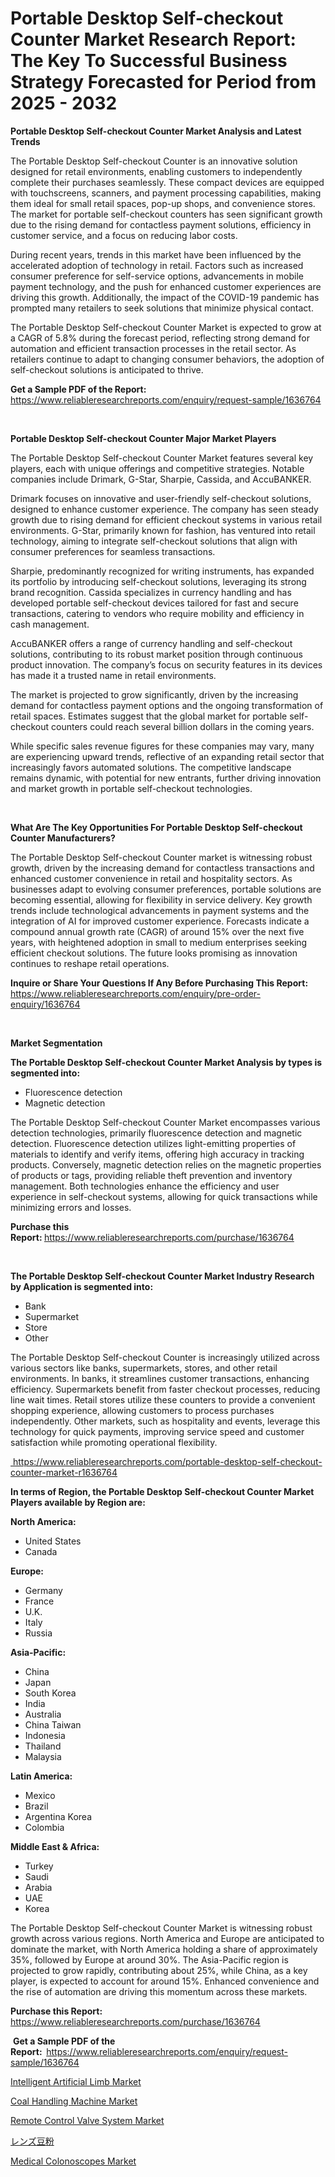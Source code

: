 <p><h1>Portable Desktop Self-checkout Counter Market Research Report: The Key To Successful Business Strategy Forecasted for Period from 2025 - 2032</h1></p><p><strong>Portable Desktop Self-checkout Counter Market Analysis and Latest Trends</strong></p>
<p><p>The Portable Desktop Self-checkout Counter is an innovative solution designed for retail environments, enabling customers to independently complete their purchases seamlessly. These compact devices are equipped with touchscreens, scanners, and payment processing capabilities, making them ideal for small retail spaces, pop-up shops, and convenience stores. The market for portable self-checkout counters has seen significant growth due to the rising demand for contactless payment solutions, efficiency in customer service, and a focus on reducing labor costs.</p><p>During recent years, trends in this market have been influenced by the accelerated adoption of technology in retail. Factors such as increased consumer preference for self-service options, advancements in mobile payment technology, and the push for enhanced customer experiences are driving this growth. Additionally, the impact of the COVID-19 pandemic has prompted many retailers to seek solutions that minimize physical contact. </p><p>The Portable Desktop Self-checkout Counter Market is expected to grow at a CAGR of 5.8% during the forecast period, reflecting strong demand for automation and efficient transaction processes in the retail sector. As retailers continue to adapt to changing consumer behaviors, the adoption of self-checkout solutions is anticipated to thrive.</p></p>
<p><strong>Get a Sample PDF of the Report:&nbsp;</strong> <a href="https://www.reliableresearchreports.com/enquiry/request-sample/1636764?utm_campaign=48&utm_medium=2&utm_source=Github&utm_content=ia&utm_term=23032025&utm_id=portable-desktop-self-checkout-counter">https://www.reliableresearchreports.com/enquiry/request-sample/1636764</a></p>
<p>&nbsp;</p>
<p><strong>Portable Desktop Self-checkout Counter Major Market Players</strong></p>
<p><p>The Portable Desktop Self-checkout Counter Market features several key players, each with unique offerings and competitive strategies. Notable companies include Drimark, G-Star, Sharpie, Cassida, and AccuBANKER.</p><p>Drimark focuses on innovative and user-friendly self-checkout solutions, designed to enhance customer experience. The company has seen steady growth due to rising demand for efficient checkout systems in various retail environments. G-Star, primarily known for fashion, has ventured into retail technology, aiming to integrate self-checkout solutions that align with consumer preferences for seamless transactions.</p><p>Sharpie, predominantly recognized for writing instruments, has expanded its portfolio by introducing self-checkout solutions, leveraging its strong brand recognition. Cassida specializes in currency handling and has developed portable self-checkout devices tailored for fast and secure transactions, catering to vendors who require mobility and efficiency in cash management.</p><p>AccuBANKER offers a range of currency handling and self-checkout solutions, contributing to its robust market position through continuous product innovation. The company’s focus on security features in its devices has made it a trusted name in retail environments.</p><p>The market is projected to grow significantly, driven by the increasing demand for contactless payment options and the ongoing transformation of retail spaces. Estimates suggest that the global market for portable self-checkout counters could reach several billion dollars in the coming years.</p><p>While specific sales revenue figures for these companies may vary, many are experiencing upward trends, reflective of an expanding retail sector that increasingly favors automated solutions. The competitive landscape remains dynamic, with potential for new entrants, further driving innovation and market growth in portable self-checkout technologies.</p></p>
<p>&nbsp;</p>
<p><strong>What Are The Key Opportunities For Portable Desktop Self-checkout Counter Manufacturers?</strong></p>
<p><p>The Portable Desktop Self-checkout Counter market is witnessing robust growth, driven by the increasing demand for contactless transactions and enhanced customer convenience in retail and hospitality sectors. As businesses adapt to evolving consumer preferences, portable solutions are becoming essential, allowing for flexibility in service delivery. Key growth trends include technological advancements in payment systems and the integration of AI for improved customer experience. Forecasts indicate a compound annual growth rate (CAGR) of around 15% over the next five years, with heightened adoption in small to medium enterprises seeking efficient checkout solutions. The future looks promising as innovation continues to reshape retail operations.</p></p>
<p><strong>Inquire or Share Your Questions If Any Before Purchasing This Report:</strong> <a href="https://www.reliableresearchreports.com/enquiry/pre-order-enquiry/1636764?utm_campaign=48&utm_medium=2&utm_source=Github&utm_content=ia&utm_term=23032025&utm_id=portable-desktop-self-checkout-counter">https://www.reliableresearchreports.com/enquiry/pre-order-enquiry/1636764</a></p>
<p>&nbsp;</p>
<p><strong>Market Segmentation</strong></p>
<p><strong>The Portable Desktop Self-checkout Counter Market Analysis by types is segmented into:</strong></p>
<p><ul><li>Fluorescence detection</li><li>Magnetic detection</li></ul></p>
<p><p>The Portable Desktop Self-checkout Counter Market encompasses various detection technologies, primarily fluorescence detection and magnetic detection. Fluorescence detection utilizes light-emitting properties of materials to identify and verify items, offering high accuracy in tracking products. Conversely, magnetic detection relies on the magnetic properties of products or tags, providing reliable theft prevention and inventory management. Both technologies enhance the efficiency and user experience in self-checkout systems, allowing for quick transactions while minimizing errors and losses.</p></p>
<p><strong>Purchase this Report:&nbsp;</strong><a href="https://www.reliableresearchreports.com/purchase/1636764?utm_campaign=48&utm_medium=2&utm_source=Github&utm_content=ia&utm_term=23032025&utm_id=portable-desktop-self-checkout-counter">https://www.reliableresearchreports.com/purchase/1636764</a></p>
<p>&nbsp;</p>
<p><strong>The Portable Desktop Self-checkout Counter Market Industry Research by Application is segmented into:</strong></p>
<p><ul><li>Bank</li><li>Supermarket</li><li>Store</li><li>Other</li></ul></p>
<p><p>The Portable Desktop Self-checkout Counter is increasingly utilized across various sectors like banks, supermarkets, stores, and other retail environments. In banks, it streamlines customer transactions, enhancing efficiency. Supermarkets benefit from faster checkout processes, reducing line wait times. Retail stores utilize these counters to provide a convenient shopping experience, allowing customers to process purchases independently. Other markets, such as hospitality and events, leverage this technology for quick payments, improving service speed and customer satisfaction while promoting operational flexibility.</p></p>
<p><a href="https://www.reliableresearchreports.com/portable-desktop-self-checkout-counter-market-r1636764?utm_campaign=48&utm_medium=2&utm_source=Github&utm_content=ia&utm_term=23032025&utm_id=portable-desktop-self-checkout-counter">&nbsp;https://www.reliableresearchreports.com/portable-desktop-self-checkout-counter-market-r1636764</a></p>
<p><strong>In terms of Region, the Portable Desktop Self-checkout Counter Market Players available by Region are:</strong></p>
<p>
    <p> <strong> North America: </strong>
        <ul>
            <li>United States</li>
            <li>Canada</li>
        </ul>
        </p> 
    <p> <strong> Europe: </strong>
        <ul>
            <li>Germany</li>
            <li>France</li>
            <li>U.K.</li>
            <li>Italy</li>
            <li>Russia</li>
        </ul>
        </p> 
    <p> <strong> Asia-Pacific: </strong>
        <ul>
            <li>China</li>
            <li>Japan</li>
            <li>South Korea</li>
            <li>India</li>
            <li>Australia</li>
            <li>China Taiwan</li>
            <li>Indonesia</li>
            <li>Thailand</li>
            <li>Malaysia</li>
        </ul>
        </p> 
    <p> <strong> Latin America: </strong>
        <ul>
            <li>Mexico</li>
            <li>Brazil</li>
            <li>Argentina Korea</li>
            <li>Colombia</li>
        </ul>
        </p> 
    <p> <strong> Middle East & Africa: </strong>
        <ul>
            <li>Turkey</li>
            <li>Saudi</li>
            <li>Arabia</li>
            <li>UAE</li>
            <li>Korea</li>
        </ul>
    </p>
    </p>
<p><p>The Portable Desktop Self-checkout Counter Market is witnessing robust growth across various regions. North America and Europe are anticipated to dominate the market, with North America holding a share of approximately 35%, followed by Europe at around 30%. The Asia-Pacific region is projected to grow rapidly, contributing about 25%, while China, as a key player, is expected to account for around 15%. Enhanced convenience and the rise of automation are driving this momentum across these markets.</p></p>
<p><strong>Purchase this Report: </strong><a href="https://www.reliableresearchreports.com/purchase/1636764?utm_campaign=48&utm_medium=2&utm_source=Github&utm_content=ia&utm_term=23032025&utm_id=portable-desktop-self-checkout-counter">https://www.reliableresearchreports.com/purchase/1636764</a></p>
<p>&nbsp;<strong>Get a Sample PDF of the Report:&nbsp;&nbsp;</strong><a href="https://www.reliableresearchreports.com/enquiry/request-sample/1636764?utm_campaign=48&utm_medium=2&utm_source=Github&utm_content=ia&utm_term=23032025&utm_id=portable-desktop-self-checkout-counter">https://www.reliableresearchreports.com/enquiry/request-sample/1636764</a></p>
<p><strong></strong></p>
<p><p><a href="https://github.com/hutchkloor4x/Market-Research-Report-List-1/blob/main/intelligent-artificial-limb-market.md?utm_campaign=48&utm_medium=2&utm_source=Github&utm_content=ia&utm_term=23032025&utm_id=portable-desktop-self-checkout-counter">Intelligent Artificial Limb Market</a></p><p><a href="https://github.com/berkemiars2j/Market-Research-Report-List-1/blob/main/coal-handling-machine-market.md?utm_campaign=48&utm_medium=2&utm_source=Github&utm_content=ia&utm_term=23032025&utm_id=portable-desktop-self-checkout-counter">Coal Handling Machine Market</a></p><p><a href="https://github.com/kaforarvero/Market-Research-Report-List-1/blob/main/remote-control-valve-system-market.md?utm_campaign=48&utm_medium=2&utm_source=Github&utm_content=ia&utm_term=23032025&utm_id=portable-desktop-self-checkout-counter">Remote Control Valve System Market</a></p><p><a href="https://github.com/lababdou/Market-Research-Report-List-7/blob/main/742042548252.md?utm_campaign=48&utm_medium=2&utm_source=Github&utm_content=ia&utm_term=23032025&utm_id=portable-desktop-self-checkout-counter">レンズ豆粉</a></p><p><a href="https://github.com/variothonia/Market-Research-Report-List-1/blob/main/medical-colonoscopes-market.md?utm_campaign=48&utm_medium=2&utm_source=Github&utm_content=ia&utm_term=23032025&utm_id=portable-desktop-self-checkout-counter">Medical Colonoscopes Market</a></p></p>